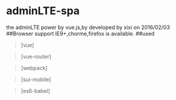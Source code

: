 # adminLTE-spa
the adminLTE power by vue.js,by developed by xixi on 2016/02/03
##Browser support
IE9+,chorme,firefox is available.
##used
> [vue]

> [vue-router]

> [webpack]

> [sui-mobile]

> [es6-babel]

